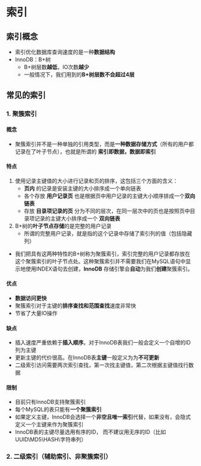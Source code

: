 # 索引



## 索引概念

- 索引优化数据库查询速度的是一种**数据结构**
- InnoDB：B+树
  - B+树层数**越低**，IO次数**越少**
  - 一般情况下，我们用到的**B+树层数不会超过4层**





## 常见的索引

### 1. 聚簇索引

#### 概念

- 聚簇索引并不是一种单独的引用类型，而是**一种数据存储方式**（所有的用户都记录在了叶子节点），也就是所谓的 **索引即数据，数据即索引**

[^术语“聚簇”表示数据行和相邻的键值聚簇地存储在一起]: 

#### 特点

1. 使用记录主键值的大小进行记录和页的排序，这包括三个方面的含义：
   - **页内** 的记录是安装主键的大小排序成一个单向链表
   - 各个存放 **用户记录页** 也是根据页中用户记录的主键大小顺序排成一个**双向链表**
   - 存放 **目录项记录的页** 分为不同的层次，在同一层次中的页也是按照页中目录项记录的主键大小排序成一个 **双向链表**
2. B+树的**叶子节点存储**的是完整的用户记录
   - 所谓的完整用户记录，就是指的这个记录中存储了索引列的值（包括隐藏列）

- 我们把具有这两种特性的B+树称为聚簇索引，索引完整的用户记录都存放在这个聚簇索引的叶子节点处。这种聚簇索引并不需要我们在MySQL语句中显示地使用INDEX语句去创建，**InnoDB** 存储引擎会**自动**为我们**创建**聚簇索引。

#### 优点

- **数据访问更快**
- 聚簇索引对于主键的**排序查找和范围查找**速度非常快
- 节省了大量IO操作

#### 缺点

- 插入速度严重依赖于**插入顺序**。对于InnoDB表我们一般会定义一个自增的ID列为主键
- 更新主键的代价很高。在InnoDB表**主键**一般定义为为**不可更新**
- 二级索引访问需要两次索引查找，第一次找主键值，第二次根据主键值找行数据

#### 限制

- 目前只有InnoDB支持聚簇索引
- 每个MySQL的表只能有**一个聚簇索引**
- 如果定义主键，InnoDB会选择一个**非空且唯一索引**代替，如果没有，会隐式定义一个主键来作为聚簇索引
- InnoDB表的主键尽量选用有序的ID， 而不建议用无序的ID（比如UUID\MD5\HASH\字符串列）



### 2. 二级索引（辅助索引、非聚簇索引）